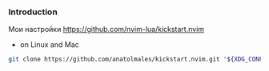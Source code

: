 ### Introduction

Мои настройки 
https://github.com/nvim-lua/kickstart.nvim

- on Linux and Mac
```sh
git clone https://github.com/anatolmales/kickstart.nvim.git "${XDG_CONFIG_HOME:-$HOME/.config}"/nvim
```
